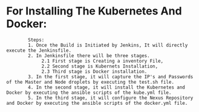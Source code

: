 # For Installing The Kubernetes And Docker:
            Steps:
            1. Once the Build is Initiated by Jenkins, It will directly execute the Jenkinsfile.
            2. In Jenkinsfile there will be three stages.
                 2.1 First stage is Creating a inventory File,
                 2.2 Second stage is Kubernets Installation,
                 2.3 Third stage is Docker installation.
            3. In the first stage, it will capture the IP's and Passwords of the Master and Node droplets by executing the test.sh file.
            4. In the second stage, it will install the Kubernetes and Docker by executing the ansible scripts of the kube.yml file.
            5. In the third stage, it will configure the Nexus Repository and Docker by executing the ansible scripts of the docker.yml file.
